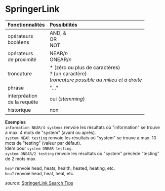 # SpringerLink

| Fonctionnalités | Possibilités |
| :-------- | :---- |
| opérateurs<br/>booléens | AND, &<br/>OR<br/>NOT |
| opérateurs<br/>de proximité | NEAR/*n*<br/>ONEAR/*n*  |
| troncature | * (zéro ou plus de caractères)<br/>? (un caractère) <br/>*troncature possible au milieu et à droite* |
| phrase | "..." |
| interpréation<br/>de la requête | oui (*stemming*) |
| historique | non |

**Exemples**   
`information NEAR/4 systems` renvoie les résultats où "information" se trouve à max. 4 mots de "system" (avant ou après).   
`system NEAR testing` renvoie les résultats où "system" se trouve à max. 10 mots de "testing" (valeur par défaut).   
Idem pour `system ONEAR testing`.   
`system ONEAR/2 testing` renvoie les résultats où "system" précède "testing" de 2 mots max.   

`hea*` renvoie head, heats, health, heated, heating, etc.   
`hea?` renvoie head, heat, heal, etc.   

*source*: [SpringerLink Search Tips](https://link.springer.com/searchhelp)
